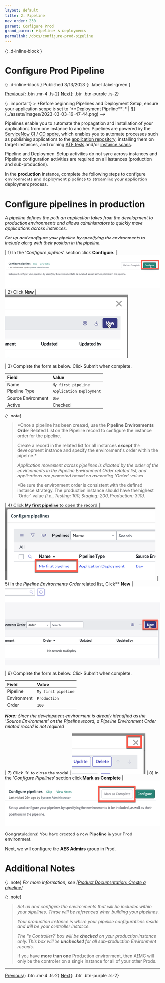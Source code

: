 ```yaml
---
layout: default
title: 2. Pipeline
nav_order: 230
parent: Configure Prod
grand_parent: Pipelines & Deployments
permalink: /docs/configure-prod-pipeline
---
```


{: .d-inline-block }
# Configure Prod Pipeline
{: .d-inline-block }
Published 3/13/2023
{: .label .label-green }

[Previous][PREV]{: .btn .mr-4 .fs-2}
[Next][NEXT]{: .btn .btn-purple .fs-2}

<!-->
{: .important}
> *Before beginning Pipelines and Deployment Setup, ensure your application scope is set to '**Deployment Pipeline**'.* | ![](../assets/images/2023-03-03-16-47-44.png)
-->
Pipelines enable you to automate the propagation and installation of your applications from one instance to another. Pipelines are powered by the [ServiceNow CI / CD spoke](https://docs.servicenow.com/csh?topicname=cicd-spoke-1.html&version=latest), which enables you to automate processes such as publishing applications to the [application repository](https://docs.servicenow.com/csh?topicname=app-repo.html&version=latest), installing them on target instances, and running [ATF tests](https://docs.servicenow.com/csh?topicname=automated-test-framework.html&version=latest) and/or [instance scans](https://docs.servicenow.com/csh?topicname=hs-landing-page.html&version=latest).

Pipeline and Deployment Setup activities do not sync across instances and Pipeline configuration activities are required on all instances (production and sub-production).

In the **production** instance, complete the following steps to configure environments and deployment pipelines to streamline your application deployment process.

# Configure pipelines in production

*A pipeline defines the path an application takes from the development to production environments and allows administrators to quickly move applications across instances.*

*Set up and configure your pipeline by specifying the environments to include along with their position in the pipeline.*

| 1) In the '*Configure piplines*' section click **Configure**. | ![](../assets/images/2023-03-12-17-25-15.png)
| 2) Click **New** | ![](../assets/images/2023-03-12-17-27-31.png)

| 3) Complete the form as below.  Click Submit when complete.

| Field | Value 
|:---|:---
| Name | ```My first pipeline``` 
| Pipeline Type | ```Application Deployment```
| Source Environment | ```Dev```
| Active | Checked

{: .note}
> *Once a pipeline has been created, use the **Pipeline Environments Order** Related List on the Pipeline record to configure the instance order for the pipeline. 
> 
> Create a record in the related list for all instances ***except*** the development instance and specify the environment's order within the pipeline.*
>
> *Application movement across pipelines is dictated by the order of the environments in the Pipeline Environment Order related list, and applications are promoted based on ascending 'Order' values.*
>
> *Be sure the environment order is consistent with the defined instance strategy. The production instance should have the highest 'Order' value *(i.e., Testing: 100, Staging: 200, Production: 300).*
>

| 4) Click **My first pipeline** to open the record | ![](../assets/images/2023-03-12-17-31-52.png)
| 5) In the *Pipeline Environments Order* related list, Click** **New** | ![](../assets/images/2023-03-12-17-32-31.png)

| 6) Complete the form as below.  Click Submit when complete.


| Field | Value 
|:---|:---
| Pipeline | ```My first pipeline``` 
| Environment | ```Production```
| Order | ```100```

***Note:** Since the development environment is already identified as the 'Source Environment' on the Pipeline record, a Pipeline Environment Order related record is not required*

| 7) Click 'X' to close the modal | ![](../assets/images/2023-03-12-17-34-44.png)
| 8) In the '*Configure Pipelines*' section click **Mark as Complete** | ![](../assets/images/2023-03-12-17-35-33.png) 

Congratulations! You have created a new **Pipeline** in your Prod environment. 

Next, we will configure the **AES Admins** group in Prod. 

# Additional Notes

{: .note}
*For more information, see [[Product Documentation: Create a pipeline]](https://docs.servicenow.com/csh?topicname=create-pipeline.html)*

{: .note}
> *Set up and configure the environments that will be included within your pipelines. These will be referenced when building your pipelines.*
> 
> *Your production instance is where your pipeline configurations reside and will be your controller instance.*
> 
> *The 'Is Controller?' box will be **checked** on your production instance only. This box will be **unchecked** for all sub-production Environment records.*
>
> If you have **more than one** Production environment, then AEMC will only be the controller on a single instance for all of your other Prods. 

---

[Previous][PREV]{: .btn .mr-4 .fs-2}
[Next][NEXT]{: .btn .btn-purple .fs-2}

[PREV]: /lab_aemc/docs/configure-prod-environments
[NEXT]: /lab_aemc/docs/configure-prod-aes-admin
